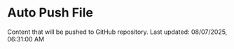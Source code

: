 # Auto Push File

Content that will be pushed to GitHub repository.
Last updated: 08/07/2025, 06:31:00 AM